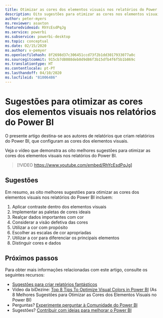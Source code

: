 ```yaml
---
title: Otimizar as cores dos elementos visuais nos relatórios do Power BI
description: Oito sugestões para otimizar as cores nos elementos visuais de relatórios do Power BI, no Power BI Desktop ou no serviço Power BI.
author: peter-myers
ms.reviewer: asaxton
featuredvideoid: RhYcEsdPqJg
ms.service: powerbi
ms.subservice: powerbi-desktop
ms.topic: conceptual
ms.date: 02/15/2020
ms.author: v-pemyer
ms.openlocfilehash: 8f2698d37c306451ccd73f2b1dd3017933077a0c
ms.sourcegitcommit: 915cb7d8088deb0d9d86f3b15dfb4f6f5b1b869c
ms.translationtype: HT
ms.contentlocale: pt-PT
ms.lasthandoff: 04/10/2020
ms.locfileid: "81006486"
---
```

# <a name="tips-to-optimize-visual-colors-in-power-bi-reports"></a>Sugestões para otimizar as cores dos elementos visuais nos relatórios do Power BI

O presente artigo destina-se aos autores de relatórios que criam relatórios do Power BI, que configuram as cores dos elementos visuais.

Veja o vídeo que demonstra as oito melhores sugestões para otimizar as cores dos elementos visuais nos relatórios do Power BI.

> [!VIDEO https://www.youtube.com/embed/RhYcEsdPqJg]

## <a name="tips"></a>Sugestões

Em resumo, as oito melhores sugestões para otimizar as cores dos elementos visuais nos relatórios do Power BI incluem:

1. Aplicar contraste dentro dos elementos visuais
1. Implementar as paletas de cores ideais
1. Realçar dados importantes com cor
1. Considerar a visão defetiva das cores
1. Utilizar a cor com propósito
1. Escolher as escalas de cor apropriadas
1. Utilizar a cor para diferenciar os principais elementos
1. Distinguir cores e dados

## <a name="next-steps"></a>Próximos passos

Para obter mais informações relacionadas com este artigo, consulte os seguintes recursos:

- [Sugestões para criar relatórios fantásticos](../power-bi-reports-tips-and-tricks-for-creating.md)
- Vídeo da biDezine: [Top 8 Tips To Optimize Visual Colors in Power BI](https://www.youtube.com/watch?v=RhYcEsdPqJg) (As 8 Melhores Sugestões para Otimizar as Cores dos Elementos Visuais no Power BI)
- Perguntas? [Experimente perguntar à Comunidade do Power BI](https://community.powerbi.com/)
- Sugestões? [Contribuir com ideias para melhorar o Power BI](https://ideas.powerbi.com)
